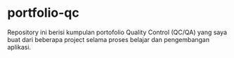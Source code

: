 # portfolio-qc
Repository ini berisi kumpulan portofolio Quality Control (QC/QA) yang saya buat dari beberapa project selama proses belajar dan pengembangan aplikasi.
